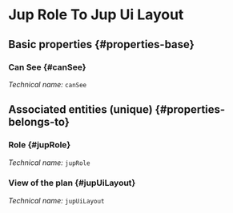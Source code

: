 #  Jup Role To Jup Ui Layout
<!--- THIS FILE IS GENERATED PLEASE DO NOT EDIT IT DIRECTLY --->



## Basic properties {#properties-base}

### Can See {#canSee}



*Technical name:* ```canSee```


## Associated entities (unique) {#properties-belongs-to}

### Role {#jupRole}



*Technical name:* ```jupRole```

### View of the plan {#jupUiLayout}



*Technical name:* ```jupUiLayout```





